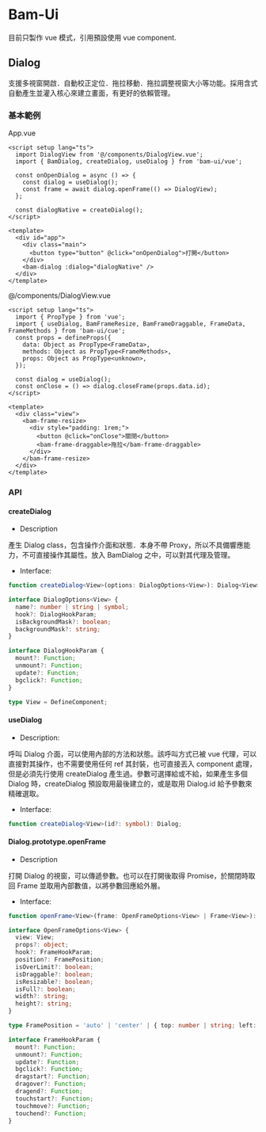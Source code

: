 # Bam-Ui

目前只製作 vue 模式，引用預設使用 vue component.

## Dialog

支援多視窗開啟．自動校正定位．拖拉移動．拖拉調整視窗大小等功能。採用含式自動產生並灌入核心來建立畫面，有更好的依賴管理。

### 基本範例

App.vue

```vue
<script setup lang="ts">
  import DialogView from '@/components/DialogView.vue';
  import { BamDialog, createDialog, useDialog } from 'bam-ui/vue';

  const onOpenDialog = async () => {
    const dialog = useDialog();
    const frame = await dialog.openFrame(() => DialogView);
  };

  const dialogNative = createDialog();
</script>

<template>
  <div id="app">
    <div class="main">
      <button type="button" @click="onOpenDialog">打開</button>
    </div>
    <bam-dialog :dialog="dialogNative" />
  </div>
</template>
```

@/components/DialogView.vue

```vue
<script setup lang="ts">
  import { PropType } from 'vue';
  import { useDialog, BamFrameResize, BamFrameDraggable, FrameData, FrameMethods } from 'bam-ui/cue';
  const props = defineProps({
    data: Object as PropType<FrameData>,
    methods: Object as PropType<FrameMethods>,
    props: Object as PropType<unknown>,
  });

  const dialog = useDialog();
  const onClose = () => dialog.closeFrame(props.data.id);
</script>

<template>
  <div class="view">
    <bam-frame-resize>
      <div style="padding: 1rem;">
        <button @click="onClose">關閉</button>
        <bam-frame-draggable>拖拉</bam-frame-draggable>
      </div>
    </bam-frame-resize>
  </div>
</template>
```

### API

#### createDialog

- Description

產生 Dialog class，包含操作介面和狀態．本身不帶 Proxy，所以不具備響應能力，不可直接操作其屬性。放入 BamDialog 之中，可以對其代理及管理。

- Interface:

```ts
function createDialog<View>(options: DialogOptions<View>): Dialog<View>;

interface DialogOptions<View> {
  name?: number | string | symbol;
  hook?: DialogHookParam;
  isBackgroundMask?: boolean;
  backgroundMask?: string;
}

interface DialogHookParam {
  mount?: Function;
  unmount?: Function;
  update?: Function;
  bgclick?: Function;
}

type View = DefineComponent;
```

#### useDialog

- Description:

呼叫 Dialog 介面，可以使用內部的方法和狀態。該呼叫方式已被 vue 代理，可以直接對其操作，也不需要使用任何 ref 其封裝，也可直接丟入 component 處理，但是必須先行使用 createDialog 產生過。參數可選擇給或不給，如果產生多個 Dialog 時，createDialog 預設取用最後建立的，或是取用 Dialog.id 給予參數來精確選取。

- Interface:

```ts
function createDialog<View>(id?: symbol): Dialog;
```

#### Dialog.prototype.openFrame

- Description

打開 Dialog 的視窗，可以傳遞參數。也可以在打開後取得 Promise，於關閉時取回 Frame 並取用內部數值，以將參數回應給外層。

- Interface:

```ts
function openFrame<View>(frame: OpenFrameOptions<View> | Frame<View>): Promise<Frame<View>>;

interface OpenFrameOptions<View> {
  view: View;
  props?: object;
  hook?: FrameHookParam;
  position?: FramePosition;
  isOverLimit?: boolean;
  isDraggable?: boolean;
  isResizable?: boolean;
  isFull?: boolean;
  width?: string;
  height?: string;
}

type FramePosition = 'auto' | 'center' | { top: number | string; left: number | string };

interface FrameHookParam {
  mount?: Function;
  unmount?: Function;
  update?: Function;
  bgclick?: Function;
  dragstart?: Function;
  dragover?: Function;
  dragend?: Function;
  touchstart?: Function;
  touchmove?: Function;
  touchend?: Function;
}
```
